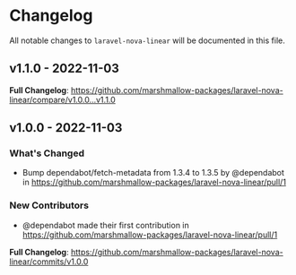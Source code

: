 # Changelog

All notable changes to `laravel-nova-linear` will be documented in this file.

## v1.1.0 - 2022-11-03

**Full Changelog**: https://github.com/marshmallow-packages/laravel-nova-linear/compare/v1.0.0...v1.1.0

## v1.0.0 - 2022-11-03

### What's Changed

- Bump dependabot/fetch-metadata from 1.3.4 to 1.3.5 by @dependabot in https://github.com/marshmallow-packages/laravel-nova-linear/pull/1

### New Contributors

- @dependabot made their first contribution in https://github.com/marshmallow-packages/laravel-nova-linear/pull/1

**Full Changelog**: https://github.com/marshmallow-packages/laravel-nova-linear/commits/v1.0.0
